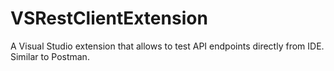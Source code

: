 # VSRestClientExtension
A Visual Studio extension that allows to test API endpoints directly from IDE. Similar to Postman.
